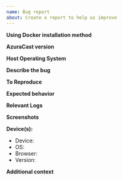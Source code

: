 ```yaml
---
name: Bug report
about: Create a report to help us improve
---
```


<!--
Please be kind and patient in your interactions with us. We are a small team of volunteers working solely on donations. Thank you in advance.
-->

<!--
PLEASE CHECK YOUR LOGS BEFORE SUBMITTING!
With 90% of bugs/errors, we will immediately ask you to check your logs.
Log instructions are available here:
https://www.azuracast.com/help/
-->

<!--
Do not include your responses inside the "!--" comments. Add them outside these sections.
-->

**Using Docker installation method**
<!-- Yes/No (Indicate "No" if you are using the Ansible (Bare-metal/Traditional) installation method. -->

**AzuraCast version**
<!-- This information can be located within the footer of your AzuraCast installation. EG:  v0.10.1, #62b282e (2020-00-00 00:00). -->

**Host Operating System**
<!-- Indicate what your host operating system is (i.e. Ubuntu 16.04, MacOS High Sierra, Windows 10). -->

**Describe the bug**
<!-- A clear and concise description of what the bug is. -->

**To Reproduce**
<!--
Steps to reproduce the behavior:
1. Go to '...'
2. Click on '....'
3. Scroll down to '....'
4. See error
-->

**Expected behavior**
<!-- A clear and concise description of what you expected to happen. -->

**Relevant Logs**
<!-- Paste in any error messages or abnormal entries you see in your logs (see above). -->

**Screenshots**
<!-- If applicable, add screenshots to help explain your problem. -->

**Device(s):**
 - Device: <!-- [e.g. Desktop, iPhone6] --> 
 - OS: <!-- [e.g. iOS] -->
 - Browser: <!-- [e.g. chrome, safari] -->
 - Version: <!-- [e.g. 22] -->

**Additional context**
<!-- Add any other context about the problem here. -->
